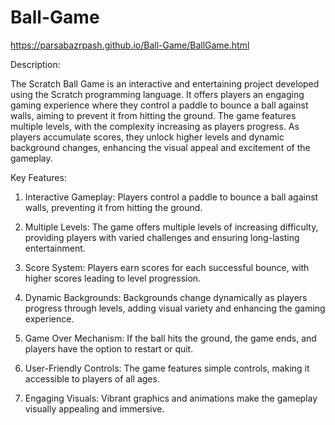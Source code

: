 # Ball-Game
https://parsabazrpash.github.io/Ball-Game/BallGame.html


Description:

The Scratch Ball Game is an interactive and entertaining project developed using the Scratch programming language. It offers players an engaging gaming experience where they control a paddle to bounce a ball against walls, aiming to prevent it from hitting the ground. The game features multiple levels, with the complexity increasing as players progress. As players accumulate scores, they unlock higher levels and dynamic background changes, enhancing the visual appeal and excitement of the gameplay.


Key Features:

1) Interactive Gameplay: Players control a paddle to bounce a ball against walls, preventing it from hitting the ground.

2) Multiple Levels: The game offers multiple levels of increasing difficulty, providing players with varied challenges and ensuring long-lasting entertainment.

3) Score System: Players earn scores for each successful bounce, with higher scores leading to level progression.

4) Dynamic Backgrounds: Backgrounds change dynamically as players progress through levels, adding visual variety and enhancing the gaming experience.

5) Game Over Mechanism: If the ball hits the ground, the game ends, and players have the option to restart or quit.

6) User-Friendly Controls: The game features simple controls, making it accessible to players of all ages.

7) Engaging Visuals: Vibrant graphics and animations make the gameplay visually appealing and immersive.
